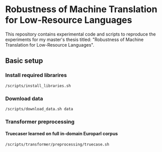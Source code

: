 # Robustness of Machine Translation for Low-Resource Languages 

This repository contains experimental code and scripts to reproduce the experiments for my master's thesis titled: "Robustness of Machine Translation for Low-Resource Languages". 

## Basic setup

### Install required librarires
 
    /scripts/install_libraries.sh 


### Download data

    /scripts/download_data.sh data

### Transformer preprocessing

#### Truecaser learned on full in-domain Europarl corpus

    /scripts/transformer/preprocessing/truecase.sh
